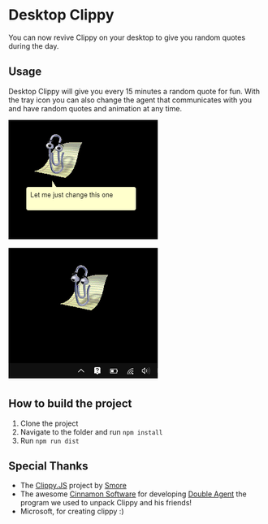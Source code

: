 # Desktop Clippy
You can now revive Clippy on your desktop to give you random quotes during the day.

## Usage
Desktop Clippy will give you every 15 minutes a random quote for fun. With the tray icon you can also change the agent that communicates with you and have random quotes and animation at any time.

![Clippy with random quote](./images/text.gif)

![Clippy with random animation](./images/animating.gif)

## How to build the project

1. Clone the project
2. Navigate to the folder and run `npm install`
3. Run `npm run dist`


## Special Thanks
- The [Clippy.JS](http://smore.com/clippy-js) project by [Smore](http://smore.com)
- The awesome [Cinnamon Software](http://www.cinnamonsoftware.com/) for developing [Double Agent](http://doubleagent.sourceforge.net/)
the program we used to unpack Clippy and his friends!
- Microsoft, for creating clippy :)
